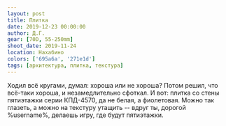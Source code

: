```yaml
---
layout: post
title: Плитка
date: 2019-12-23 00:00:00
author: Д.Г.
gear: [70D, 55-250mm]
shoot_date: 2019-11-24
location: Нахабино
colors: ['695a6a', '271e1d']
tags: [архитектура, плитка, текстура]
---
```

Ходил всё кругами, думал: хороша или не хороша? Потом решил, что всё-таки хороша, и незамедлительно сфоткал. И вот: плитка со стены пятиэтажки серии КПД-4570, да не белая, а фиолетовая. Можно так глазеть, а можно на текстуру утащить -- вдруг ты, дорогой %username%, делаешь игру, где будут пятиэтажки.

